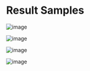 # Result Samples

![image](https://github.com/user-attachments/assets/04849e3a-cbe7-4e76-b390-7cd787f3475e)

![image](https://github.com/user-attachments/assets/5bc722e0-067e-49dc-8f1e-c9bd25f97e39)

![image](https://github.com/user-attachments/assets/65b1f0e0-396c-4d2a-a55d-be39e6037da5)

![image](https://github.com/user-attachments/assets/8685dcf4-e648-406b-ad09-e1b0de90ec00)


